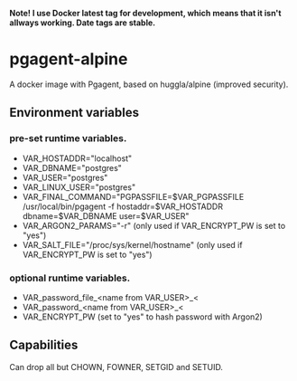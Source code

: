 **Note! I use Docker latest tag for development, which means that it isn't allways working. Date tags are stable.**

# pgagent-alpine
A docker image with Pgagent, based on huggla/alpine (improved security).

## Environment variables
### pre-set runtime variables.
* VAR_HOSTADDR="localhost"
* VAR_DBNAME="postgres"
* VAR_USER="postgres"
* VAR_LINUX_USER="postgres"
* VAR_FINAL_COMMAND="PGPASSFILE=\$VAR_PGPASSFILE /usr/local/bin/pgagent -f hostaddr=\$VAR_HOSTADDR dbname=\$VAR_DBNAME user=\$VAR_USER"
* VAR_ARGON2_PARAMS="-r" (only used if VAR_ENCRYPT_PW is set to "yes")
* VAR_SALT_FILE="/proc/sys/kernel/hostname" (only used if VAR_ENCRYPT_PW is set to "yes")

### optional runtime variables.
* VAR_password_file_&lt;name from VAR_USER&gt;_&lt;
* VAR_password_&lt;name from VAR_USER&gt;_&lt;
* VAR_ENCRYPT_PW (set to "yes" to hash password with Argon2)

## Capabilities
Can drop all but CHOWN, FOWNER, SETGID and SETUID.
